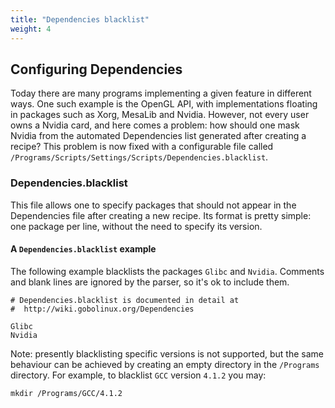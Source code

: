 ```yaml
---
title: "Dependencies blacklist"
weight: 4
---
```


## Configuring Dependencies

Today there are many programs implementing a given feature in different
ways. One such example is the OpenGL API, with implementations floating
in packages such as Xorg, MesaLib and Nvidia. However, not every user
owns a Nvidia card, and here comes a problem: how should one mask Nvidia
from the automated Dependencies list generated after creating a recipe?
This problem is now fixed with a configurable file called
`/Programs/Scripts/Settings/Scripts/Dependencies.blacklist`.

### Dependencies.blacklist

This file allows one to specify packages that should not appear in the
Dependencies file after creating a new recipe. Its format is pretty
simple: one package per line, without the need to specify its version.

#### A `Dependencies.blacklist` example

The following example blacklists the packages `Glibc` and `Nvidia`. Comments
and blank lines are ignored by the parser, so it's ok to include them.

```fish
# Dependencies.blacklist is documented in detail at
#  http://wiki.gobolinux.org/Dependencies

Glibc
Nvidia
```

Note: presently blacklisting specific versions is not supported, but the
same behaviour can be achieved by creating an empty directory in the
`/Programs` directory. For example, to blacklist `GCC` version `4.1.2` you
may:

```fish
mkdir /Programs/GCC/4.1.2
```
